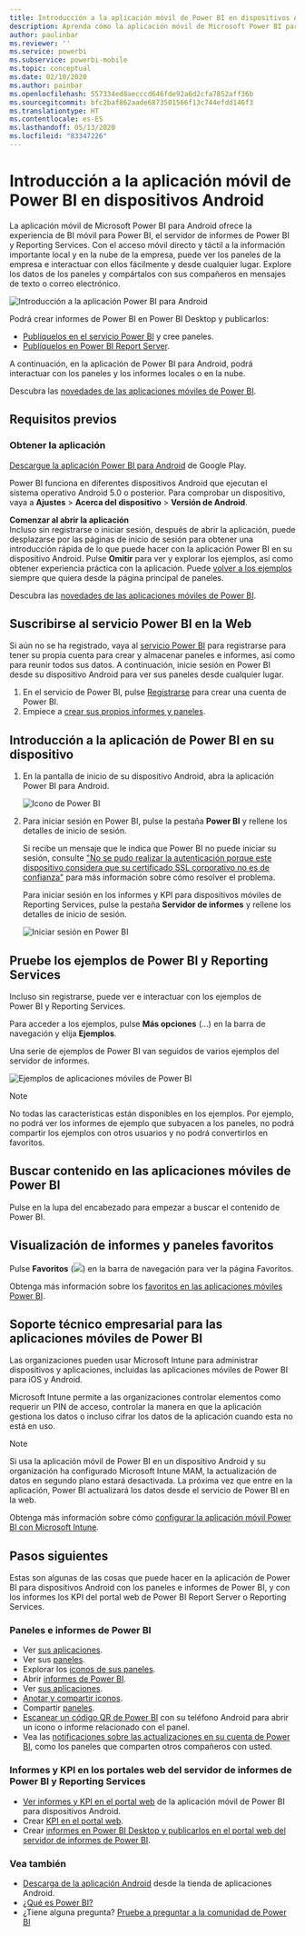 ```yaml
---
title: Introducción a la aplicación móvil de Power BI en dispositivos Android
description: Aprenda cómo la aplicación móvil de Microsoft Power BI para Android le permite llevar Power BI en el bolsillo, al ofrecerle acceso móvil a información empresarial tanto local como de la nube.
author: paulinbar
ms.reviewer: ''
ms.service: powerbi
ms.subservice: powerbi-mobile
ms.topic: conceptual
ms.date: 02/10/2020
ms.author: painbar
ms.openlocfilehash: 557334ed8aecccd646fde92a6d2cfa7852aff36b
ms.sourcegitcommit: bfc2baf862aade6873501566f13c744efdd146f3
ms.translationtype: HT
ms.contentlocale: es-ES
ms.lasthandoff: 05/13/2020
ms.locfileid: "83347226"
---
```

# <a name="get-started-with-the-power-bi-mobile-app-on-android-devices"></a>Introducción a la aplicación móvil de Power BI en dispositivos Android
La aplicación móvil de Microsoft Power BI para Android ofrece la experiencia de BI móvil para Power BI, el servidor de informes de Power BI y Reporting Services. Con el acceso móvil directo y táctil a la información importante local y en la nube de la empresa, puede ver los paneles de la empresa e interactuar con ellos fácilmente y desde cualquier lugar. Explore los datos de los paneles y compártalos con sus compañeros en mensajes de texto o correo electrónico. 

![Introducción a la aplicación Power BI para Android](./media/mobile-android-app-get-started/power-bi-android-dashboard-optimized-090117.png)

Podrá crear informes de Power BI en Power BI Desktop y publicarlos:

* [Publíquelos en el servicio Power BI](../../fundamentals/power-bi-overview.md) y cree paneles.
* [Publíquelos en Power BI Report Server](../../report-server/quickstart-create-powerbi-report.md).

A continuación, en la aplicación de Power BI para Android, podrá interactuar con los paneles y los informes locales o en la nube.

Descubra las [novedades de las aplicaciones móviles de Power BI](../../mobile-whats-new-in-the-mobile-apps.md).

## <a name="prerequisites"></a>Requisitos previos

### <a name="get-the-app"></a>Obtener la aplicación

[Descargue la aplicación Power BI para Android](https://go.microsoft.com/fwlink/?LinkID=544867) de Google Play.
  
Power BI funciona en diferentes dispositivos Android que ejecutan el sistema operativo Android 5.0 o posterior. Para comprobar un dispositivo, vaya a **Ajustes** > **Acerca del dispositivo** > **Versión de Android**. 

**Comenzar al abrir la aplicación**    
Incluso sin registrarse o iniciar sesión, después de abrir la aplicación, puede desplazarse por las páginas de inicio de sesión para obtener una introducción rápida de lo que puede hacer con la aplicación Power BI en su dispositivo Android. Pulse **Omitir** para ver y explorar los ejemplos, así como obtener experiencia práctica con la aplicación. Puede [volver a los ejemplos](mobile-android-app-get-started.md#try-the-power-bi-and-reporting-services-samples) siempre que quiera desde la página principal de paneles.

Descubra las [novedades de las aplicaciones móviles de Power BI](../../mobile-whats-new-in-the-mobile-apps.md).

## <a name="sign-up-for-the-power-bi-service-on-the-web"></a>Suscribirse al servicio Power BI en la Web
Si aún no se ha registrado, vaya al [servicio Power BI](https://powerbi.com/) para registrarse para tener su propia cuenta para crear y almacenar paneles e informes, así como para reunir todos sus datos. A continuación, inicie sesión en Power BI desde su dispositivo Android para ver sus paneles desde cualquier lugar.

1. En el servicio de Power BI, pulse [Registrarse](https://go.microsoft.com/fwlink/?LinkID=513879) para crear una cuenta de Power BI.
2. Empiece a [crear sus propios informes y paneles](../../fundamentals/service-get-started.md).

## <a name="get-started-with-the-power-bi-app-on-your-device"></a>Introducción a la aplicación de Power BI en su dispositivo
1. En la pantalla de inicio de su dispositivo Android, abra la aplicación Power BI para Android.
   
   ![Icono de Power BI](./media/mobile-android-app-get-started/power-bi-logo-android.png)
2. Para iniciar sesión en Power BI, pulse la pestaña **Power BI** y rellene los detalles de inicio de sesión.

    Si recibe un mensaje que le indica que Power BI no puede iniciar su sesión, consulte ["No se pudo realizar la autenticación porque este dispositivo considera que su certificado SSL corporativo no es de confianza"](mobile-android-app-error-corporate-ssl-account-is-untrusted.md) para más información sobre cómo resolver el problema.

   Para iniciar sesión en los informes y KPI para dispositivos móviles de Reporting Services, pulse la pestaña **Servidor de informes** y rellene los detalles de inicio de sesión.
   
   ![Iniciar sesión en Power BI](./media/mobile-android-app-get-started/power-bi-connect-to-login.png)

## <a name="try-the-power-bi-and-reporting-services-samples"></a>Pruebe los ejemplos de Power BI y Reporting Services
Incluso sin registrarse, puede ver e interactuar con los ejemplos de Power BI y Reporting Services.

Para acceder a los ejemplos, pulse **Más opciones** (...) en la barra de navegación y elija **Ejemplos**.

Una serie de ejemplos de Power BI van seguidos de varios ejemplos del servidor de informes.
   
   ![Ejemplos de aplicaciones móviles de Power BI](./media/mobile-android-app-get-started/power-bi-android-power-bi-samples.png)

   
   > [!NOTE]
   > No todas las características están disponibles en los ejemplos. Por ejemplo, no podrá ver los informes de ejemplo que subyacen a los paneles, no podrá compartir los ejemplos con otros usuarios y no podrá convertirlos en favoritos. 
   > 
   >

## <a name="find-your-content-in-the-power-bi-mobile-apps"></a>Buscar contenido en las aplicaciones móviles de Power BI

Pulse en la lupa del encabezado para empezar a buscar el contenido de Power BI.

## <a name="view-your-favorite-dashboards-and-reports"></a>Visualización de informes y paneles favoritos
Pulse **Favoritos** (![](./media/mobile-android-app-get-started/power-bi-mobile-apps-home-favorites-icon.png)) en la barra de navegación para ver la página Favoritos. 

Obtenga más información sobre los [favoritos en las aplicaciones móviles Power BI](mobile-apps-favorites.md).

## <a name="enterprise-support-for-the-power-bi-mobile-apps"></a>Soporte técnico empresarial para las aplicaciones móviles de Power BI
Las organizaciones pueden usar Microsoft Intune para administrar dispositivos y aplicaciones, incluidas las aplicaciones móviles de Power BI para iOS y Android.

Microsoft Intune permite a las organizaciones controlar elementos como requerir un PIN de acceso, controlar la manera en que la aplicación gestiona los datos o incluso cifrar los datos de la aplicación cuando esta no está en uso.

> [!NOTE]
> Si usa la aplicación móvil de Power BI en un dispositivo Android y su organización ha configurado Microsoft Intune MAM, la actualización de datos en segundo plano estará desactivada. La próxima vez que entre en la aplicación, Power BI actualizará los datos desde el servicio de Power BI en la web.
> 
> 

Obtenga más información sobre cómo [configurar la aplicación móvil Power BI con Microsoft Intune](../../admin/service-admin-mobile-intune.md). 

## <a name="next-steps"></a>Pasos siguientes
Estas son algunas de las cosas que puede hacer en la aplicación de Power BI para dispositivos Android con los paneles e informes de Power BI, y con los informes los KPI del portal web de Power BI Report Server o Reporting Services.

### <a name="power-bi-dashboards-and-reports"></a>Paneles e informes de Power BI
* Ver [sus aplicaciones](../../collaborate-share/service-create-distribute-apps.md).
* Ver sus [paneles](../../mobile-apps-view-dashboard.md).
* Explorar los [iconos de sus paneles](../../mobile-tiles-in-the-mobile-apps.md).
* Abrir [informes de Power BI](../../mobile-reports-in-the-mobile-apps.md).
* Ver [sus aplicaciones](../../collaborate-share/service-create-distribute-apps.md).
* [Anotar y compartir iconos](mobile-annotate-and-share-a-tile-from-the-mobile-apps.md).
* Compartir [paneles](../../mobile-share-dashboard-from-the-mobile-apps.md).
* [Escanear un código QR de Power BI](../../mobile-apps-qr-code.md) con su teléfono Android para abrir un icono o informe relacionado con el panel. 
* Vea las [notificaciones sobre las actualizaciones en su cuenta de Power BI](../../mobile-apps-notification-center.md), como los paneles que comparten otros compañeros con usted.

### <a name="reports-and-kpis-on-the-power-bi-report-server-and-reporting-services-web-portals"></a>Informes y KPI en los portales web del servidor de informes de Power BI y Reporting Services
* [Ver informes y KPI en el portal web](mobile-app-ssrs-kpis-mobile-on-premises-reports.md) de la aplicación móvil de Power BI para dispositivos Android.
* Crear [KPI en el portal web](https://docs.microsoft.com/sql/reporting-services/working-with-kpis-in-reporting-services).
* Crear [informes en Power BI Desktop y publicarlos en el portal web del servidor de informes de Power BI](../../report-server/quickstart-create-powerbi-report.md).

### <a name="see-also"></a>Vea también
* [Descarga de la aplicación Android](https://go.microsoft.com/fwlink/?LinkID=544867) desde la tienda de aplicaciones Android.
* [¿Qué es Power BI?](../../fundamentals/power-bi-overview.md)
* ¿Tiene alguna pregunta? [Pruebe a preguntar a la comunidad de Power BI](https://community.powerbi.com/)

